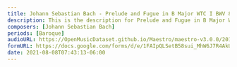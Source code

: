 ```yaml
---
title: Johann Sebastian Bach - Prelude and Fugue in B Major WTC I BWV 868 (1)
description: This is the description for Prelude and Fugue in B Major WTC I BWV 868 by Johann Sebastian Bach
composers: [Johann Sebastian Bach]
periods: [Baroque]
audioURL: https://OpenMusicDataset.github.io/Maestro/maestro-v3.0.0/2014/MIDI-UNPROCESSED_01-03_R1_2014_MID--AUDIO_03_R1_2014_wav--2.midi
formURL: https://docs.google.com/forms/d/e/1FAIpQLSetB58sui_MhW6J7R4AkUW50RM8uumVScu647KsTcRX3Yn6JA/viewform
date: 2021-08-08T07:43:13-06:00
---
```

